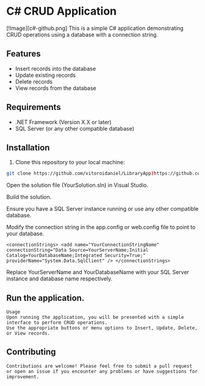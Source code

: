 # C# CRUD Application
[!Image][c#-github.png]
This is a simple C# application demonstrating CRUD operations using a database with a connection string.

## Features

- Insert records into the database
- Update existing records
- Delete records
- View records from the database

## Requirements

- .NET Framework (Version X.X or later)
- SQL Server (or any other compatible database)

## Installation

1. Clone this repository to your local machine:

```bash
git clone https://github.com/vitoroidaniel/LibraryApp)https://github.com/vitoroidaniel/LibraryApp
```

  Open the solution file (YourSolution.sln) in Visual Studio.

  Build the solution.

  Ensure you have a SQL Server instance running or use any other compatible database.

  Modify the connection string in the app.config or web.config file to point to your database.

  `<connectionStrings>
    <add name="YourConnectionStringName" connectionString="Data Source=YourServerName;Initial Catalog=YourDatabaseName;Integrated Security=True;"     
         providerName="System.Data.SqlClient" />
  </connectionStrings>`

  Replace YourServerName and YourDatabaseName with your SQL Server instance and database name respectively.

## Run the application.
    Usage
    Upon running the application, you will be presented with a simple interface to perform CRUD operations.
    Use the appropriate buttons or menu options to Insert, Update, Delete, or View records.
## Contributing
    Contributions are welcome! Please feel free to submit a pull request or open an issue if you encounter any problems or have suggestions for improvement.
